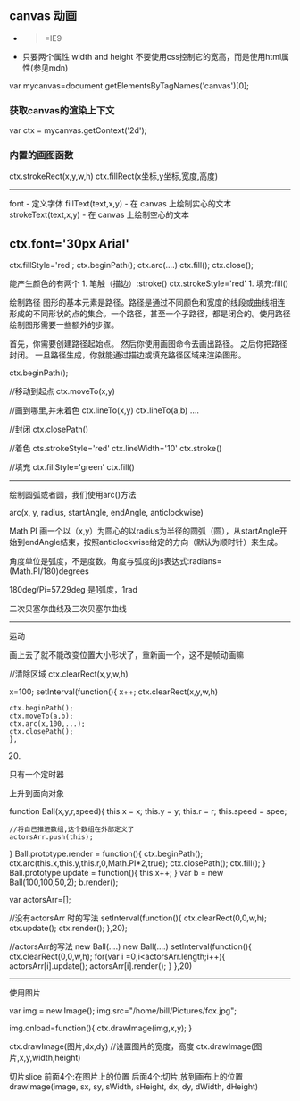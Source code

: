 ## canvas 动画
* >=IE9
* 只要两个属性 width and height 不要使用css控制它的宽高，而是使用html属性(参见mdn)


var mycanvas=document.getElementsByTagNames('canvas')[0];
### 获取canvas的渲染上下文
var ctx = mycanvas.getContext('2d');

### 内置的画图函数
ctx.strokeRect(x,y,w,h)
ctx.fillRect(x坐标,y坐标,宽度,高度)

---

font - 定义字体
fillText(text,x,y) - 在 canvas 上绘制实心的文本
strokeText(text,x,y) - 在 canvas 上绘制空心的文本

ctx.font='30px Arial'
---

ctx.fillStyle='red';
ctx.beginPath();
ctx.arc(....)
ctx.fill();
ctx.close();


能产生颜色的有两个
    1. 笔触（描边）:stroke()
ctx.strokeStyle='red'
    1. 填充:fill()

绘制路径
图形的基本元素是路径。路径是通过不同颜色和宽度的线段或曲线相连形成的不同形状的点的集合。一个路径，甚至一个子路径，都是闭合的。使用路径绘制图形需要一些额外的步骤。

首先，你需要创建路径起始点。
然后你使用画图命令去画出路径。
之后你把路径封闭。
一旦路径生成，你就能通过描边或填充路径区域来渲染图形。

ctx.beginPath();

//移动到起点
ctx.moveTo(x,y)

//画到哪里,并未着色
ctx.lineTo(x,y)
ctx.lineTo(a,b)
....

//封闭
ctx.closePath()

//着色
cts.strokeStyle='red'
ctx.lineWidth='10'
ctx.stroke()

//填充
ctx.fillStyle='green'
ctx.fill()


---

绘制圆弧或者圆，我们使用arc()方法

arc(x, y, radius, startAngle, endAngle, anticlockwise)

Math.PI
画一个以（x,y）为圆心的以radius为半径的圆弧（圆），从startAngle开始到endAngle结束，按照anticlockwise给定的方向（默认为顺时针）来生成。

角度单位是弧度，不是度数。角度与弧度的js表达式:radians=(Math.PI/180)degrees

180deg/Pi=57.29deg 是1弧度，1rad



二次贝塞尔曲线及三次贝塞尔曲线



---

运动

画上去了就不能改变位置大小形状了，重新画一个，这不是帧动画嘛

//清除区域
ctx.clearRect(x,y,w,h)

x=100;
setInterval(function(){
    x++;
    ctx.clearRect(x,y,w,h)

    ctx.beginPath();
    ctx.moveTo(a,b);
    ctx.arc(x,100,...);    
    ctx.closePath();
    },
20)


只有一个定时器

上升到面向对象

function Ball(x,y,r,speed){
    this.x = x;
    this.y = y;
    this.r = r;
    this.speed = spee;

    //将自己推进数组,这个数组在外部定义了
    actorsArr.push(this);
}
Ball.prototype.render = function(){
    ctx.beginPath();
    ctx.arc(this.x,this.y,this.r,0,Math.PI\*2,true);
    ctx.closePath();
    ctx.fill();
}
Ball.prototype.update = function(){
    this.x++;
}
var b = new Ball(100,100,50,2);
b.render();

var actorsArr=[];

//没有actorsArr 时的写法
setInterval(function(){
    ctx.clearRect(0,0,w,h);
    ctx.update();
    ctx.render();
},20);


//actorsArr的写法
new Ball(....)
new Ball(....)
setInterval(function(){
    ctx.clearRect(0,0,w,h);
    for(var i =0;i<actorsArr.length;i++){
        actorsArr[i].update();
        actorsArr[i].render();
    }
},20)



---
使用图片

var img = new Image();
img.src="/home/bill/Pictures/fox.jpg";

img.onload=function(){
    ctx.drawImage(img,x,y);
}


ctx.drawImage(图片,dx,dy)
//设置图片的宽度，高度
ctx.drawImage(图片,x,y,width,height)


切片slice
前面4个:在图片上的位置
后面4个:切片,放到画布上的位置
drawImage(image, sx, sy, sWidth, sHeight, dx, dy, dWidth, dHeight)






